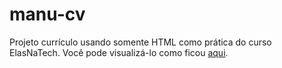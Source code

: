 # manu-cv
Projeto currículo usando somente HTML como prática do curso ElasNaTech. Você pode visualizá-lo como ficou [aqui](https://anamanuellar.github.io/manu-cv/).
